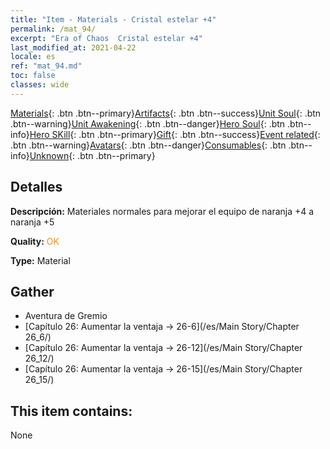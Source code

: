 ```yaml
---
title: "Item - Materials - Cristal estelar +4"
permalink: /mat_94/
excerpt: "Era of Chaos  Cristal estelar +4"
last_modified_at: 2021-04-22
locale: es
ref: "mat_94.md"
toc: false
classes: wide
---
```

 [Materials](/ItemsES/){: .btn .btn--primary}[Artifacts](/ItemsES/Artifacts/){: .btn .btn--success}[Unit Soul](/ItemsES/UnitSoul/){: .btn .btn--warning}[Unit Awakening](/ItemsES/UnitAwakening/){: .btn .btn--danger}[Hero Soul](/ItemsES/HeroSoul/){: .btn .btn--info}[Hero SKill](/ItemsES/HeroSkill/){: .btn .btn--primary}[Gift](/ItemsES/Gift/){: .btn .btn--success}[Event related](/ItemsES/Events/){: .btn .btn--warning}[Avatars](/ItemsES/Avatars/){: .btn .btn--danger}[Consumables](/ItemsES/Consumables/){: .btn .btn--info}[Unknown](/ItemsES/Unknown/){: .btn .btn--primary}

## Detalles
 **Descripción:** Materiales normales para mejorar el equipo de naranja +4 a naranja +5

 **Quality:** <span style="color: #FF8C00">OK</span>

 **Type:** Material

## Gather

*    Aventura de Gremio 
*    [Capítulo 26: Aumentar la ventaja -> 26-6](/es/Main Story/Chapter 26_6/) 
*    [Capítulo 26: Aumentar la ventaja -> 26-12](/es/Main Story/Chapter 26_12/) 
*    [Capítulo 26: Aumentar la ventaja -> 26-15](/es/Main Story/Chapter 26_15/) 

## This item contains:

  None

